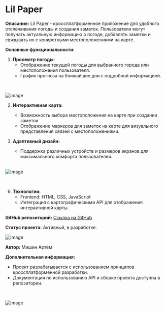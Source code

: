 # Lil Paper

**Описание:**
Lil Paper - кроссплатформенное приложение для удобного отслеживания погоды и создания заметок. Пользователи могут получать актуальную информацию о погоде, добавлять заметки и связывать их с конкретными местоположениями на карте.

**Основные функциональности:**
1. **Просмотр погоды:**
   - Отображение текущей погоды для выбранного города или местоположения пользователя.
   - График прогноза на ближайшие дни с подробной информацией.

<br>

![image](https://github.com/SouthKartman/Real-time-Weather-App-With-Vanilla-JavaScript-and-API/assets/93534577/7f534a40-3b7f-4e3d-ba10-57aa141ed551)



2. **Интерактивная карта:**
   - Возможность выбора местоположения на карте при создании заметок.
   - Отображение маркеров для заметок на карте для визуального представления связей с местоположениями.

3. **Адаптивный дизайн:**
   - Поддержка различных устройств и размеров экранов для максимального комфорта пользователей.
   
   <br>

![image](https://github.com/SouthKartman/Real-time-Weather-App-With-Vanilla-JavaScript-and-API/assets/93534577/1675d275-f87b-4aee-bfa7-1a7e0a0a2f7d)

<br>

6. **Технологии:**
   - Frontend: HTML, CSS, JavaScript
   - Интеграция с картографическими API для отображения интерактивной карты.

**GitHub репозиторий:**
[Ссылка на GitHub](https://github.com/yourusername/weather-notes)

**Статус проекта:**
Активный, в разработке.

![image](https://github.com/SouthKartman/Real-time-Weather-App-With-Vanilla-JavaScript-and-API/assets/93534577/45976762-28ca-4cc7-9499-986422fb5da9)

**Автор:**
Мишин Артём

**Дополнительная информация:**
- Проект разрабатывается с использованием принципов кроссплатформенной разработки.
- Документация по использованию API и сборке проекта доступна в репозитории.

<br>

![image](https://github.com/SouthKartman/Real-time-Weather-App-With-Vanilla-JavaScript-and-API/assets/93534577/fe1908ca-7c14-467e-91b4-ade9e24126ee)

<br>



